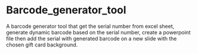 # Barcode_generator_tool
A barcode generator tool that get the serial number from excel sheet, generate dynamic barcode based on the serial number, create a powerpoint file then add the serial with generated barcode on a new slide with the chosen gift card background.
